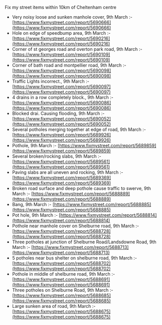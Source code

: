 Fix my street items within 10km of Cheltenham centre

<!-- fix_marker starts -->

- Very noisy loose and sunken manhole cover, 9th March :- [https://www.fixmystreet.com/report/5690666](https://www.fixmystreet.com/report/5690666)
- Hole on edge of speedbump area, 9th March :- [https://www.fixmystreet.com/report/5690216](https://www.fixmystreet.com/report/5690216)
- Corner of st georges road and overton park road, 9th March :- [https://www.fixmystreet.com/report/5690109](https://www.fixmystreet.com/report/5690109)
- Corner of bath road and montpellier road, 9th March :- [https://www.fixmystreet.com/report/5690098](https://www.fixmystreet.com/report/5690098)
- Traffic Lights incorrect., 9th March :- [https://www.fixmystreet.com/report/5690097](https://www.fixmystreet.com/report/5690097)
- 4 drains in a row completely block., 9th March :- [https://www.fixmystreet.com/report/5690086](https://www.fixmystreet.com/report/5690086)
- Blocked drai. Causing flooding, 9th March :- [https://www.fixmystreet.com/report/5690052](https://www.fixmystreet.com/report/5690052)
- Several potholes merging together at edge of road, 9th March :- [https://www.fixmystreet.com/report/5689926](https://www.fixmystreet.com/report/5689926)
- Pothole, 9th March :- [https://www.fixmystreet.com/report/5689859](https://www.fixmystreet.com/report/5689859)
- Several broken/rocking slabs, 9th March :- [https://www.fixmystreet.com/report/5689561](https://www.fixmystreet.com/report/5689561)
- Paving slabs are all uneven and rocking, 9th March :- [https://www.fixmystreet.com/report/5689369](https://www.fixmystreet.com/report/5689369)
- Broken road surface and deep pothole cause traffic to swerve, 9th March :- [https://www.fixmystreet.com/report/5688889](https://www.fixmystreet.com/report/5688889)
- Bang, 9th March :- [https://www.fixmystreet.com/report/5688885](https://www.fixmystreet.com/report/5688885)
- Pot hole, 9th March :- [https://www.fixmystreet.com/report/5688814](https://www.fixmystreet.com/report/5688814)
- Pothole near manhole cover on Shelburne road, 9th March :- [https://www.fixmystreet.com/report/5688728](https://www.fixmystreet.com/report/5688728)
- Three potholes at junction of Shelburne Road/Landsdowne Road, 9th March :- [https://www.fixmystreet.com/report/5688713](https://www.fixmystreet.com/report/5688713)
- 5 potholes near bus shelter on shelburne road, 9th March :- [https://www.fixmystreet.com/report/5688702](https://www.fixmystreet.com/report/5688702)
- Pothole in middle of shelburne road, 9th March :- [https://www.fixmystreet.com/report/5688691](https://www.fixmystreet.com/report/5688691)
- Three potholes on Shelburne Road, 9th March :- [https://www.fixmystreet.com/report/5688685](https://www.fixmystreet.com/report/5688685)
- Large sunken area of road, 9th March :- [https://www.fixmystreet.com/report/5688675](https://www.fixmystreet.com/report/5688675)

<!-- fix_marker ends -->